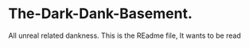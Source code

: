# The-Dark-Dank-Basement.
All unreal related dankness.
This is the REadme file, It wants to be read
